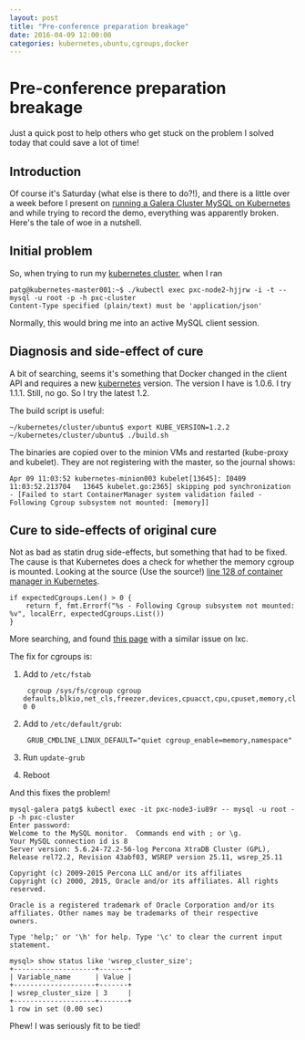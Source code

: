 ```yaml
---
layout: post
title: "Pre-conference preparation breakage"
date: 2016-04-09 12:00:00 
categories: kubernetes,ubuntu,cgroups,docker
---
```

# Pre-conference preparation breakage

Just a quick post to help others who get stuck on the problem I solved today that could save a lot of time!

## Introduction

Of course it's Saturday (what else is there to do?!), and there is a little over a week before I present on [running a Galera Cluster MySQL on Kubernetes](https://www.percona.com/live/data-performance-conference-2016/sessions/running-galera-cluster-kubernetes) and while trying to record the demo, everything was apparently broken. Here's the tale of woe in a nutshell.

## Initial problem

So, when trying to run my [kubernetes cluster][kubernetes_blog_post], when I ran 

    patg@kubernetes-master001:~$ ./kubectl exec pxc-node2-hjjrw -i -t -- mysql -u root -p -h pxc-cluster
    Content-Type specified (plain/text) must be 'application/json'

Normally, this would bring me into an active MySQL client session.

## Diagnosis and side-effect of cure

A bit of searching, seems it's something that Docker changed in the client API and requires a new [kubernetes][kubernetes] version. The version I have is 1.0.6. I try 1.1.1. Still, no go. So I try the latest 1.2.

The build script is useful:

    ~/kubernetes/cluster/ubuntu$ export KUBE_VERSION=1.2.2
    ~/kubernetes/cluster/ubuntu$ ./build.sh 

The binaries are copied over to the minion VMs and restarted (kube-proxy and kubelet). They are not registering with the master, so the journal shows:

    Apr 09 11:03:52 kubernetes-minion003 kubelet[13645]: I0409 11:03:52.213704   13645 kubelet.go:2365] skipping pod synchronization - [Failed to start ContainerManager system validation failed - Following Cgroup subsystem not mounted: [memory]]

## Cure to side-effects of original cure

Not as bad as statin drug side-effects, but something that had to be fixed. The cause is that Kubernetes does a check for whether the memory cgroup is mounted. Looking at the source (Use the source!) [line 128 of container manager in Kubernetes](https://github.com/kubernetes/kubernetes/blob/master/pkg/kubelet/cm/container_manager_linux.go#L128).

    if expectedCgroups.Len() > 0 {
        return f, fmt.Errorf("%s - Following Cgroup subsystem not mounted: %v", localErr, expectedCgroups.List())
    }

More searching, and found [this page](http://unix.stackexchange.com/questions/157361/lxc-start-no-cgroup-mounted-on-the-system) with a similar issue on lxc.

The fix for cgroups is:

1. Add to ```/etc/fstab```

        cgroup /sys/fs/cgroup cgroup defaults,blkio,net_cls,freezer,devices,cpuacct,cpu,cpuset,memory,clone_children 0 0

2. Add to ```/etc/default/grub```:

        GRUB_CMDLINE_LINUX_DEFAULT="quiet cgroup_enable=memory,namespace"

3. Run ```update-grub```
4. Reboot

And this fixes the problem! 

```
mysql-galera patg$ kubectl exec -it pxc-node3-iu89r -- mysql -u root -p -h pxc-cluster
Enter password: 
Welcome to the MySQL monitor.  Commands end with ; or \g.
Your MySQL connection id is 8
Server version: 5.6.24-72.2-56-log Percona XtraDB Cluster (GPL), Release rel72.2, Revision 43abf03, WSREP version 25.11, wsrep_25.11

Copyright (c) 2009-2015 Percona LLC and/or its affiliates
Copyright (c) 2000, 2015, Oracle and/or its affiliates. All rights reserved.

Oracle is a registered trademark of Oracle Corporation and/or its
affiliates. Other names may be trademarks of their respective
owners.

Type 'help;' or '\h' for help. Type '\c' to clear the current input statement.

mysql> show status like 'wsrep_cluster_size';
+--------------------+-------+
| Variable_name      | Value |
+--------------------+-------+
| wsrep_cluster_size | 3     |
+--------------------+-------+
1 row in set (0.00 sec)
```

Phew! I was seriously fit to be tied!

[kubernetes_blog_post]: http://patg.net/kubernetes,coreos,docker,vmware/2015/03/23/kubernetes-vmware-cluster/
[kubernetes]: https://github.com/GoogleCloudPlatform/kubernetes
